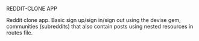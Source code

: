 REDDIT-CLONE APP

Reddit clone app. Basic sign up/sign in/sign out using the devise gem, communities (subreddits) that also contain posts using nested resources in routes file. 
